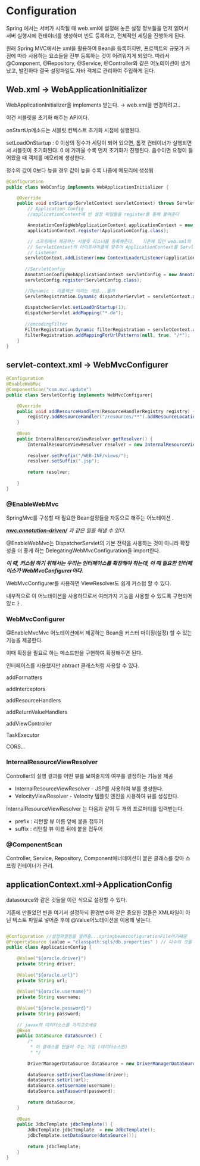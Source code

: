 # Configuration

Spring 에서는 서버가 시작될 때  web.xml에 설정해 놓은 설정 정보들을 먼저 읽어서
서버 실행시에 컨테이너를 생성하며 빈도 등록하고, 전체적인 세팅을 진행하게 된다. 

원래 Spring MVC에서는 xml을 활용하여 Bean을 등록하지만, 프로젝트의 규모가 커짐에 따라 사용하는 요소들을 전부 등록하는 것이 어려워지게 되었다. 따라서 @Component, @Repository, @Service, @Controller와 같은 어노테이션이 생겨났고, 발전하다 결국 설정파일도 자바 객체로 관리하여 주입하게 된다. 

## Web.xml → WebApplicationInitializer

WebApplicationInitializer을 implements 받는다. → web.xml을 변경하려고..

이건 서블릿을 초기화 해주는 API이다. 

onStartUp메소드는 서블릿 컨텍스트 초기화 시점에 실행된다.

setLoadOnStartup : 0 이상의 정수가 세팅이 되어 있으면, 톰캣 컨테이너가 실행되면서 서블릿이 초기화된다.  0 에 가까울 수록 먼저 초기화가 진행된다. 음수이면 요청이 들어왔을 때 객체를 메모리에 생성한다.

정수의 값이 0보다 높을 경우 값이 높을 수록 나중에 메모리에 생성됨

```java
@Configuration
public class WebConfig implements WebApplicationInitializer {

	@Override
	public void onStartup(ServletContext servletContext) throws ServletException {
		// Application Config
		//applicationContext에 빈 설정 파일들을 register를 통해 붙여준다 

		AnnotationConfigWebApplicationContext applicationContext = new AnnotationConfigWebApplicationContext();
		applicationContext.register(ApplicationConfig.class);

		// 스프링에서 제공하는 서블릿 리스너를 등록해준다. 	기존에 있던 web.xml의 리스너
		// ServletContext의 라이프사이클에 맞추어 ApplicationContext를 ServletContext에 추가/삭제 하도록 해준다. 
		// Listener
	   servletContext.addListener(new ContextLoaderListener(applicationContext));
	   
	   //ServletConfig
	   AnnotationConfigWebApplicationContext servletConfig = new AnnotationConfigWebApplicationContext();
	   servletConfig.register(ServletConfig.class);

	   //Dynamic : 리플렉션 이라는 개념...몰까 
	   ServletRegistration.Dynamic dispatcherServlet = servletContext.addServlet("dispatcherServlet", new DispatcherServlet(servletConfig));
	   
	   dispatcherServlet.setLoadOnStartup(1);
	   dispatcherServlet.addMapping("*.do");
	   
	   //encodingFilter
	   FilterRegistration.Dynamic filterRegistration = servletContext.addFilter("encodingFilter", new CharacterEncodingFilter("UTF-8", true));
	   filterRegistration.addMappingForUrlPatterns(null, true, "/*");
	}
}
```

## servlet-context.xml → WebMvcConfigurer

```java
@Configuration
@EnableWebMvc
@ComponentScan("com.mvc.update")
public class ServletConfig implements WebMvcConfigurer{

	@Override
	public void addResourceHandlers(ResourceHandlerRegistry registry) {
		registry.addResourceHandler("/resources/**").addResourceLocations("/resources/");
	}
	
	@Bean
	public InternalResourceViewResolver getResolver() {
		InternalResourceViewResolver resolver = new InternalResourceViewResolver();
		
		resolver.setPrefix("/WEB-INF/views/");
		resolver.setSuffix(".jsp");
		
		return resolver;
		
	}
}
```

### @EnableWebMvc

SpringMvc를 구성할 때 필요한 Bean설정들을 자동으로 해주는 어노테이션 .

***<mvc:annotation-driven/>** 과 같은 일을 해낼 수 있다.* 

@EnableWebMvc는 DispatcherServlet의 기본 전략을 사용하는 것이 아니라 확장성을 더 좋게 하는 DelegatingWebMvcConfiguration을 import한다.

***이 때, 커스텀 하기 위해서는 우리는 인터페이스를 확장해야 하는데, 이 때 필요한 인터페이스가 WebMvcConfigurer이다.***

WebMvcConfigurer를 사용하면  ViewResolver도 쉽게 커스텀 할 수 있다. 

내부적으로 이 어노테이션을 사용하므로서 여러가지 기능을 사용할 수 있도록 구현되어있ㄷㅏ.

### WebMvcConfigurer

@EnableMvcMvc 어노테이션에서 제공하는 Bean을 커스터 마이징(설정) 할 수 있는 기능을 제공한다.

이때 확장을 필요로 하는 메소드만을 구현하여 확장해주면 된다. 

인터페이스를 사용했지만  abtract 클래스처럼 사용할 수 있다. 

addFormatters

addInterceptors

addResourceHandlers

addReturnValueHandlers

addViewController

TaskExecutor

CORS...

### InternalResourceViewResolver

Controller의 실행 결과를 어떤 뷰를 보여줄지의 여부를 결정하는 기능을 제공

- InternalResourceViewResolver - JSP를 사용하여 뷰를 생성한다.
- VelocityViewResolver - Velocity 템플릿 엔진을 사용하여 뷰를 생성한다.

InternalResourceViewResolver 는 다음과 같이 두 개의 프로퍼티를 입력받는다. 

- prefix : 리턴할 뷰 이름 앞에 붙을 접두어
- suffix : 리턴할 뷰 이름 뒤에 붙을 접두어

### @ComponentScan

Controller, Service, Repository, Component애너테이션이 붙은 클래스를 찾아 스프링 컨테이너가 관리.

## applicationContext.xml→ApplicationConfig

datasource와 같은 것들을 이런 식으로 설정할 수 있다. 

기존에 만들었던 빈을 여기서 설정하되 환경변수와 같은 중요한 것들은 XML파일이 아닌 텍스트 파일로 넣어준 후에 @Value어노테이션을 이용해 넣는다.

```java

@Configuration //설정파일임을 알려줌...springbeanconfigurationFile이기떄문 
@PropertySource (value = "classpath:sqls/db.properties" ) // 다수의 것을 가지고 올때는 Sources라고 할 수 있다. 
public class ApplicationConfig {
	
	@Value("${oracle.driver}")
	private String driver;
	
	@Value("${oracle.url}")
	private String url;
	
	@Value("${oracle.username}") 
	private String username;
	
	@Value("${oracle.password}")
	private String password;
	
	// javax의 데이터소스를 가지고오세요 
	@Bean
	public DataSource dataSource() {
		/*
		 * 이 클래스를 만들어 주는 거임 (데이터소스빈)
		 * */
		
		DriverManagerDataSource dataSource = new DriverManagerDataSource();
		
		dataSource.setDriverClassName(driver);
		dataSource.setUrl(url);
		dataSource.setUsername(username);
		dataSource.setPassword(password);
		
		return dataSource;
	}
	
	@Bean
	public JdbcTemplate jdbcTemplate() {
		JdbcTemplate jdbcTemplate  = new JdbcTemplate();
		jdbcTemplate.setDataSource(dataSource());
		
		return jdbcTemplate;
	}
}
```